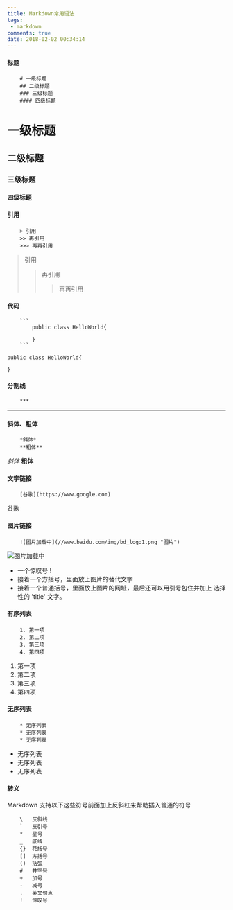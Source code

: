 ```yaml
---
title: Markdown常用语法
tags: 
 - markdown
comments: true
date: 2018-02-02 00:34:14
---
```

#### 标题
``` 
    # 一级标题 
    ## 二级标题
    ### 三级标题
    #### 四级标题 
```
# 一级标题 
## 二级标题
### 三级标题
#### 四级标题
<!--more-->
#### 引用
```  
    > 引用
    >> 再引用
    >>> 再再引用
```
> 引用
>> 再引用
>>> 再再引用
#### 代码
```
    ```
        public class HelloWorld{
            
        }
    ```
```
```
public class HelloWorld{
    
}
```
#### 分割线
```
    ***
```
***
#### 斜体、粗体
```
    *斜体*
    **粗体**
```
*斜体*
**粗体**
#### 文字链接
```
    [谷歌](https://www.google.com) 
```
[谷歌](https://www.google.com) 
#### 图片链接
```
    ![图片加载中](//www.baidu.com/img/bd_logo1.png "图片")
```
![图片加载中](//www.baidu.com/img/bd_logo1.png "图片简介")
* 一个惊叹号 !
* 接着一个方括号，里面放上图片的替代文字
* 接着一个普通括号，里面放上图片的网址，最后还可以用引号包住并加上 选择性的 'title' 文字。
#### 有序列表
```
    1. 第一项
    2. 第二项
    3. 第三项
    4. 第四项
```
1. 第一项
2. 第二项
3. 第三项
4. 第四项
#### 无序列表
```
    * 无序列表
    * 无序列表
    * 无序列表
```
* 无序列表
* 无序列表
* 无序列表
#### 转义
Markdown 支持以下这些符号前面加上反斜杠来帮助插入普通的符号
```
    \   反斜线
    `   反引号
    *   星号
    _   底线
    {}  花括号
    []  方括号
    ()  括弧
    #   井字号
    +   加号
    -   减号
    .   英文句点
    !   惊叹号
```
